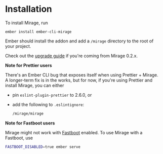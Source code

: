 # Installation

To install Mirage, run

```
ember install ember-cli-mirage
```

Ember should install the addon and add a `/mirage` directory to the root of your project.

Check out the [upgrade guide](../upgrading) if you're coming from Mirage 0.2.x.

**Note for Prettier users**

There's an Ember CLI bug that exposes itself when using Prettier + Mirage. A longer-term fix is in the works, but for now, if you're using Prettier and install Mirage, you can either

- pin `eslint-plugin-prettier` to 2.6.0, or
- add the following to `.eslintignore`:

  ```sh
  /mirage/mirage
  ```
  
**Note for Fastboot users**

Mirage might not work with [Fastboot](https://ember-fastboot.com/) enabled. 
To use Mirage with a Fastboot, use 

```sh
FASTBOOT_DISABLED=true ember serve
```
